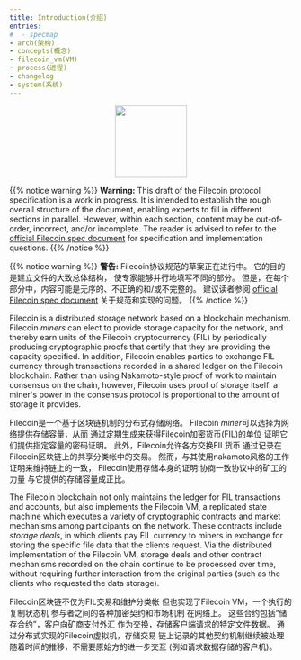 ```yaml
---
title: Introduction(介绍)
entries:
#  - specmap
- arch(架构)
- concepts(概念)
- filecoin_vm(VM)
- process(进程)
- changelog
- system(系统)
---
```


<center><img src="./docs/intro/underconstruction.gif" height="128px" /></center>

{{% notice warning %}}
**Warning:** This draft of the Filecoin protocol specification is a work in progress.
It is intended to establish the rough overall structure of the document,
enabling experts to fill in different sections in parallel.
However, within each section, content may be out-of-order, incorrect, and/or incomplete.
The reader is advised to refer to the
[official Filecoin spec document](https://filecoin-project.github.io/specs/)
for specification and implementation questions.
{{% /notice %}}

{{% notice warning %}}
**警告:** 
Filecoin协议规范的草案正在进行中。
它的目的是建立文件的大致总体结构，
使专家能够并行地填写不同的部分。
但是，在每个部分中，内容可能是无序的、不正确的和/或不完整的。
建议读者参阅
[official Filecoin spec document](https://filecoin-project.github.io/specs/)
关于规范和实现的问题。
{{% /notice %}}


Filecoin is a distributed storage network based on a blockchain mechanism.
Filecoin *miners* can elect to provide storage capacity for the network, and thereby
earn units of the Filecoin cryptocurrency (FIL) by periodically producing
cryptographic proofs that certify that they are providing the capacity specified.
In addition, Filecoin enables parties to exchange FIL currency
through transactions recorded in a shared ledger on the Filecoin blockchain.
Rather than using Nakamoto-style proof of work to maintain consensus on the chain, however,
Filecoin uses proof of storage itself: a miner's power in the consensus protocol
is proportional to the amount of storage it provides.

Filecoin是一个基于区块链机制的分布式存储网络。
Filecoin *miner*可以选择为网络提供存储容量，从而
通过定期生成来获得Filecoin加密货币(FIL)的单位
证明它们提供指定容量的密码证明。
此外，Filecoin允许各方交换FIL货币
通过记录在Filecoin区块链上的共享分类帐中的交易。
然而，与其使用nakamoto风格的工作证明来维持链上的一致，
Filecoin使用存储本身的证明:协商一致协议中的矿工的力量
与它提供的存储容量成正比。

The Filecoin blockchain not only maintains the ledger for FIL transactions and
accounts, but also implements the Filecoin VM, a replicated state machine which executes
a variety of cryptographic contracts and market mechanisms among participants
on the network.
These contracts include *storage deals*, in which clients pay FIL currency to miners
in exchange for storing the specific file data that the clients request.
Via the distributed implementation of the Filecoin VM, storage deals
and other contract mechanisms recorded on the chain continue to be processed
over time, without requiring further interaction from the original parties
(such as the clients who requested the data storage).

Filecoin区块链不仅为FIL交易和维护分类帐
但也实现了Filecoin VM，一个执行的复制状态机
参与者之间的各种加密契约和市场机制
在网络上。
这些合约包括“储存合约”，客户向矿商支付外汇
作为交换，存储客户端请求的特定文件数据。
通过分布式实现的Filecoin虚拟机，存储交易
链上记录的其他契约机制继续被处理
随着时间的推移，不需要原始方的进一步交互
(例如请求数据存储的客户机)。
